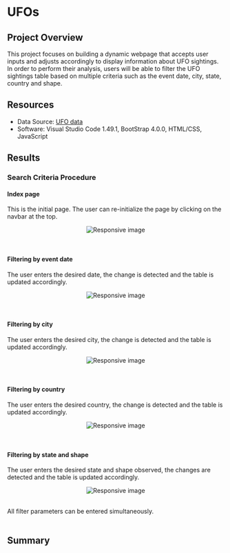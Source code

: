 # UFOs

## Project Overview
This project focuses on building a dynamic webpage that accepts user inputs and adjusts accordingly to display information about UFO sightings.\
In order to perform their analysis, users will be able to filter the UFO sightings table based on multiple criteria such as the event date, city, state, country and shape. 

## Resources
- Data Source: [UFO data](https://github.com/cedoula/UFOs/blob/main/static/js/data.js)
- Software: Visual Studio Code 1.49.1, BootStrap 4.0.0, HTML/CSS, JavaScript

## Results

### Search Criteria Procedure

#### Index page
This is the initial page. The user can re-initialize the page by clicking on the navbar at the top.
<p align="center">
    <img src="https://user-images.githubusercontent.com/68669675/95640606-285aa000-0a63-11eb-9bee-08b8b7b208ce.png" class="img-responsive" alt="Responsive image"> 
</p>
<br>

#### Filtering by event date
The user enters the desired date, the change is detected and the table is updated accordingly.
<p align="center">
    <img src="https://user-images.githubusercontent.com/68669675/95640607-28f33680-0a63-11eb-87e9-23864f2d0b01.png" class="img-responsive" alt="Responsive image"> 
</p>
<br>

#### Filtering by city
The user enters the desired city, the change is detected and the table is updated accordingly.
<p align="center">
    <img src="https://user-images.githubusercontent.com/68669675/95640608-28f33680-0a63-11eb-992b-0c219063722a.png" class="img-responsive" alt="Responsive image"> 
</p>
<br>

#### Filtering by country
The user enters the desired country, the change is detected and the table is updated accordingly.
<p align="center">
    <img src="https://user-images.githubusercontent.com/68669675/95640609-298bcd00-0a63-11eb-8932-b7a39a0976c8.png" class="img-responsive" alt="Responsive image"> 
</p>
<br>

#### Filtering by state and shape
The user enters the desired state and shape observed, the changes are detected and the table is updated accordingly.
<p align="center">
    <img src="https://user-images.githubusercontent.com/68669675/95640610-298bcd00-0a63-11eb-95ab-530e283f01f7.png" class="img-responsive" alt="Responsive image"> 
</p>
<br>
All filter parameters can be entered simultaneously.
<br><br>


## Summary